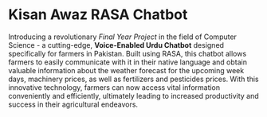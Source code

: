# Kisan Awaz RASA Chatbot

Introducing a revolutionary *Final Year Project* in the field of Computer Science - a cutting-edge, **Voice-Enabled Urdu Chatbot** designed specifically for farmers in Pakistan. Built using RASA, this chatbot allows farmers to easily communicate with it in their native language and obtain valuable information about the weather forecast for the upcoming week days, machinery prices, as well as fertilizers and pesticides prices. With this innovative technology, farmers can now access vital information conveniently and efficiently, ultimately leading to increased productivity and success in their agricultural endeavors.

